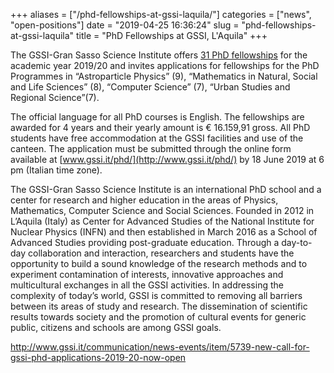 +++
aliases = ["/phd-fellowships-at-gssi-laquila/"]
categories = ["news", "open-positions"]
date = "2019-04-25 16:36:24"
slug = "phd-fellowships-at-gssi-laquila"
title = "PhD Fellowships at GSSI, L'Aquila"
+++

The GSSI-Gran Sasso Science Institute offers [31 PhD
fellowships](http://www.gssi.it/phd/) for the academic year 2019/20 and
invites applications for fellowships for the PhD Programmes in
“Astroparticle Physics” (9), “Mathematics in Natural, Social and Life
Sciences” (8), “Computer Science” (7), “Urban Studies and Regional
Science”(7).

The official language for all PhD courses is English. The fellowships
are awarded for 4 years and their yearly amount is € 16.159,91 gross.
All PhD students have free accommodation at the GSSI facilities and use
of the canteen. The application must be submitted through the online
form available at [www.gssi.it/phd/](http://www.gssi.it/phd/) by 18 June
2019 at 6 pm (Italian time zone).

The GSSI-Gran Sasso Science Institute is an international PhD school and
a center for research and higher education in the areas of Physics,
Mathematics, Computer Science and Social Sciences. Founded in 2012 in
L’Aquila (Italy) as Center for Advanced Studies of the National
Institute for Nuclear Physics (INFN) and then established in March 2016
as a School of Advanced Studies providing post-graduate education.
Through a day-to-day collaboration and interaction, researchers and
students have the opportunity to build a sound knowledge of the research
methods and to experiment contamination of interests, innovative
approaches and multicultural exchanges in all the GSSI activities. In
addressing the complexity of today’s world, GSSI is committed to
removing all barriers between its areas of study and research. The
dissemination of scientific results towards society and the promotion of
cultural events for generic public, citizens and schools are among GSSI
goals.

<http://www.gssi.it/communication/news-events/item/5739-new-call-for-gssi-phd-applications-2019-20-now-open>
